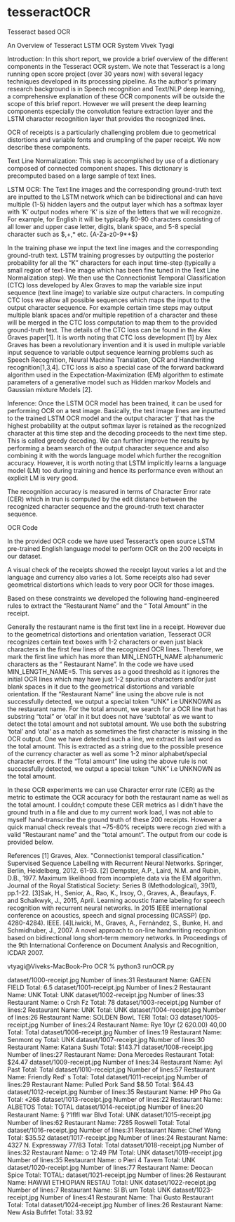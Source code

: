 # tesseractOCR
Tesseract based OCR

An Overview of Tesseract LSTM OCR System
Vivek Tyagi 


Introduction: In this short report, we provide a brief overview of the different components in the Tesseract OCR system. We note that Tesseract is a long running open score project (over 30 years now) with several legacy techniques developed in its processing pipeline. As the author's primary research background is in Speech recognition and Text/NLP deep learning, a  comprehensive explanation of these OCR components will be outside the scope of this brief report. However we will present the deep learning components especially the convolution feature extraction layer and the LSTM character recognition layer that provides the recognized lines.  


OCR of receipts is a particularly challenging problem due to geometrical distortions and variable fonts and crumpling of the paper receipt. We now describe these components. 

Text Line Normalization: This step is accomplished by use of a dictionary composed of connected component shapes. This dictionary is precomputed based on a large sample of text lines. 

LSTM OCR: The Text line images and the corresponding ground-truth text are inputted to the LSTM network which can be bidirectional and can have multiple (1-5) hidden layers and the output layer which has a softmax layer with ‘K’ output nodes where ‘K’ is size of the letters that we will recognize. For example, for English it will be typically 80-90 characters consisting  of all lower and upper case letter, digits, blank space, and 5-8 special character such as $,+,* etc. {A-Za-z0-9*+$}   

In the training phase we input the  text line images and the corresponding ground-truth text. LSTM training progresses by outputting the posterior probability for all the “K” characters for each input time-step (typically a small region of text-line image which has been fine tuned in the Text Line Normalization step). We then use the Connectionist Temporal Classification (CTC) loss developed by Alex Graves to map the variable size input sequence (text line image) to variable size output characters. In computing CTC loss we allow all possible sequences which maps the input to the output character sequence. For example certain time steps may output multiple blank spaces and/or multiple repetition of a character and these will be merged in the CTC loss computation to map them to the provided ground-truth text. The details of the CTC loss can be found in the Alex Graves paper[1]. It is worth noting that CTC loss development [1] by Alex Graves has been a revolutionary invention and it is used in multiple variable input sequence to variable output sequence learning problems such as Speech Recognition, Neural Machine  Translation, OCR and Handwriting recognition[1,3,4]. CTC loss is also a special case of the forward backward algorithm used in the Expectation-Maximization (EM) algorithm to estimate parameters of a generative model such as Hidden markov Models and Gaussian mixture Models [2]. 

Inference: Once the LSTM OCR model has been trained, it can be used for performing OCR on a test image. Basically, the test image lines are inputted to the trained LSTM OCR model and the output character ‘j’ that has the highest probability at the output softmax layer is retained as the recognized character at this time step and the decoding proceeds to the next time step. This is called greedy decoding. We can further improve the results by performing a beam search of the output character sequence and also combining it with the words language model which further the recognition accuracy. However, it is worth noting that LSTM implicitly learns a language model (LM) too during training and hence its performance even without an explicit LM is very good. 

  
The recognition accuracy is measured in terms of Character Error rate (CER) which in trun is computed by the edit distance between the recognized character sequence and the ground-truth text character sequence. 



OCR Code


In the provided OCR code we have used Tesseract’s open source LSTM pre-trained English language model to perform OCR on the 200 receipts in our dataset. 


A visual check of the receipts showed the receipt layout varies a lot and the language and currency also varies a lot. Some receipts also had sever geometrical distortions which leads to very poor OCR for those images. 

Based on these constraints we developed the following hand-engineered rules to extract the “Restaurant Name” and the “ Total Amount” in the receipt. 

Generally the restaurant name is the first text line in a receipt. However due to the geometrical distortions and orientation variation, Tesseract OCR recognizes certain text boxes with 1-2 characters or even just black characters in the first few lines of the recognized OCR lines. Therefore, we mark the first line which has more than MIN_LENGTH_NAME alphanumeric characters as the “ Restaurant Name”. In the code we have used MIN_LENGTH_NAME=5. This serves as a good threshold as it ignores the initial OCR lines which may have just 1-2 spurious characters and/or just blank spaces in it due to the geometrical distortions and variable orientation. If the “Restaurant Name” line using the above rule is not successfully detected, we output a special token “UNK” i.e UNKNOWN as the restaurant name. 
For the total amount, we search for a OCR line that has substring “total” or ‘otal’ in it but does not have ‘subtotal’ as we want to detect the total amount and not subtotal amount. We use both the substring ‘total’ and ‘otal‘ as a match as sometimes the first character is missing in the OCR output. One we have detected such a line, we extract its last word as the total amount. This is extracted as a string due to the possible presence of the currency character as well as some 1-2 minor alphabet/special character errors. 
If the “Total amount” line using the above rule is not successfully detected, we output a special token “UNK” i.e UNKNOWN as the total amount. 
  
In these OCR experiments we can use Character error rate (CER) as the metric to estimate the OCR accuracy for both the restaurant name as well as the total amount. I couldn;t compute these CER metrics as I didn’t have the ground truth in a file and due to my current work load, I was not able to myself hand-transcribe the ground truth of these 200 receipts. However a quick manual check reveals that ~75-80% receipts were recogn zied with a valid “Restaurant name” and the “total amount”. The output from our code is provided below. 


References
[1] Graves, Alex. "Connectionist temporal classification." Supervised Sequence Labelling with Recurrent Neural Networks. Springer, Berlin, Heidelberg, 2012. 61-93.
[2] Dempster, A.P., Laird, N.M. and Rubin, D.B., 1977. Maximum likelihood from incomplete data via the EM algorithm. Journal of the Royal Statistical Society: Series B (Methodological), 39(1), pp.1-22.
[3]Sak, H., Senior, A., Rao, K., Irsoy, O., Graves, A., Beaufays, F. and Schalkwyk, J., 2015, April. Learning acoustic frame labeling for speech recognition with recurrent neural networks. In 2015 IEEE international conference on acoustics, speech and signal processing (ICASSP) (pp. 4280-4284). IEEE.
[4]Liwicki, M., Graves, A., Fernàndez, S., Bunke, H. and Schmidhuber, J., 2007. A novel approach to on-line handwriting recognition based on bidirectional long short-term memory networks. In Proceedings of the 9th International Conference on Document Analysis and Recognition, ICDAR 2007.


vtyagi@Viveks-MacBook-Pro OCR % python3 runOCR.py


dataset/1000-receipt.jpg
Number of lines:31
Restaurant Name: GAEEN FIELD
Total: 6.5
dataset/1001-receipt.jpg
Number of lines:2
Restaurant Name: UNK
Total: UNK
dataset/1002-receipt.jpg
Number of lines:33
Restaurant Name: o Crsh Fz
Total: 78
dataset/1003-receipt.jpg
Number of lines:2
Restaurant Name: UNK
Total: UNK
dataset/1004-receipt.jpg
Number of lines:26
Restaurant Name: SOLDEN BowL TERI
Total: O3
dataset/1005-receipt.jpg
Number of lines:24
Restaurant Name: Rye 10yr (2 620.00) 40,00
Total: Total
dataset/1006-receipt.jpg
Number of lines:19
Restaurant Name: Senmont oy
Total: UNK
dataset/1007-receipt.jpg
Number of lines:30
Restaurant Name: Katana Sushi
Total: $143.71
dataset/1008-receipt.jpg
Number of lines:27
Restaurant Name: Dona Mercedes Restaurant
Total: $24.47
dataset/1009-receipt.jpg
Number of lines:34
Restaurant Name: Ayl Past
Total: Total
dataset/1010-receipt.jpg
Number of lines:57
Restaurant Name: Friendly Red' s
Total: Total
dataset/1011-receipt.jpg
Number of lines:29
Restaurant Name: Pulled Pork Sand $8.50
Total: $64.43
dataset/1012-receipt.jpg
Number of lines:35
Restaurant Name: HP Pho Ga
Total: «268
dataset/1013-receipt.jpg
Number of lines:22
Restaurant Name: ALBETOS
Total: TOTAL
dataset/1014-receipt.jpg
Number of lines:20
Restaurant Name: § ?‘Iﬂfl war Blvd
Total: UNK
dataset/1015-receipt.jpg
Number of lines:62
Restaurant Name: 7285 Roswell
Total: Total
dataset/1016-receipt.jpg
Number of lines:31
Restaurant Name: Chef Wang
Total: $35.52
dataset/1017-receipt.jpg
Number of lines:24
Restaurant Name: 4327 N. Expressway 77/83
Total: Total
dataset/1018-receipt.jpg
Number of lines:32
Restaurant Name: o 12:49 PM
Total: UNK
dataset/1019-receipt.jpg
Number of lines:35
Restaurant Name: o Pieri 4 Tavem
Total: UNK
dataset/1020-receipt.jpg
Number of lines:77
Restaurant Name: Deocan Spice
Total: TOTAL:
dataset/1021-receipt.jpg
Number of lines:26
Restaurant Name: HAWWI ETHIOPIAN RESTAU
Total: UNK
dataset/1022-receipt.jpg
Number of lines:7
Restaurant Name: Sl B\ um
Total: UNK
dataset/1023-receipt.jpg
Number of lines:41
Restaurant Name: Thai Gusto Restaurant
Total: Total
dataset/1024-receipt.jpg
Number of lines:26
Restaurant Name: New Asia Bufrfet
Total: 33.92

